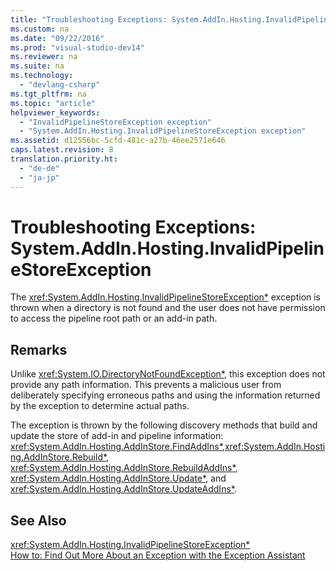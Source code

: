 ```yaml
---
title: "Troubleshooting Exceptions: System.AddIn.Hosting.InvalidPipelineStoreException"
ms.custom: na
ms.date: "09/22/2016"
ms.prod: "visual-studio-dev14"
ms.reviewer: na
ms.suite: na
ms.technology: 
  - "devlang-csharp"
ms.tgt_pltfrm: na
ms.topic: "article"
helpviewer_keywords: 
  - "InvalidPipelineStoreException exception"
  - "System.AddIn.Hosting.InvalidPipelineStoreException exception"
ms.assetid: d12556bc-5cfd-481c-a27b-46ee2571e646
caps.latest.revision: 8
translation.priority.ht: 
  - "de-de"
  - "ja-jp"
---
```

# Troubleshooting Exceptions: System.AddIn.Hosting.InvalidPipelineStoreException
The <xref:System.AddIn.Hosting.InvalidPipelineStoreException*> exception is thrown when a directory is not found and the user does not have permission to access the pipeline root path or an add-in path.  
  
## Remarks  
 Unlike <xref:System.IO.DirectoryNotFoundException*>, this exception does not provide any path information. This prevents a malicious user from deliberately specifying erroneous paths and using the information returned by the exception to determine actual paths.  
  
 The exception is thrown by the following discovery methods that build and update the store of add-in and pipeline information: <xref:System.AddIn.Hosting.AddInStore.FindAddIns*>,<xref:System.AddIn.Hosting.AddInStore.Rebuild*>, <xref:System.AddIn.Hosting.AddInStore.RebuildAddIns*>, <xref:System.AddIn.Hosting.AddInStore.Update*>, and <xref:System.AddIn.Hosting.AddInStore.UpdateAddIns*>.  
  
## See Also  
 <xref:System.AddIn.Hosting.InvalidPipelineStoreException*>   
 [How to: Find Out More About an Exception with the Exception Assistant](../vs140/how-to--use-the-exception-assistant.md)